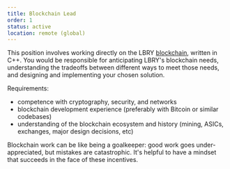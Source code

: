 ```yaml
---
title: Blockchain Lead
order: 1
status: active
location: remote (global)
---
```


This position involves working directly on the LBRY [blockchain](https://github.com/lbryio/lbrycrd), written in C++. You would be responsible for anticipating LBRY's blockchain needs, understanding the tradeoffs between different ways to meet those needs, and designing and implementing your chosen solution.

Requirements:

- competence with cryptography, security, and networks
- blockchain development experience (preferably with Bitcoin or similar codebases)
- understanding of the blockchain ecosystem and history (mining, ASICs, exchanges, major design decisions, etc)

Blockchain work can be like being a goalkeeper: good work goes under-appreciated, but mistakes are catastrophic. It's helpful to have a mindset that succeeds in the face of these incentives.
